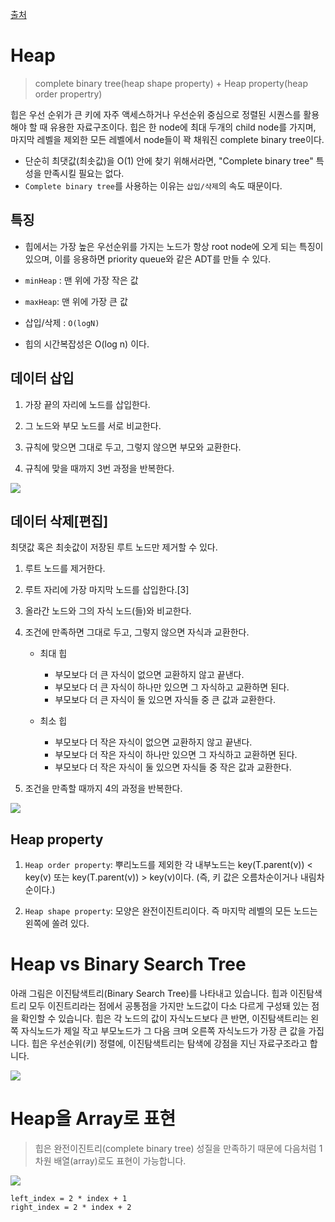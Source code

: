 [출처](https://ratsgo.github.io/data%20structure&algorithm/2017/09/27/heapsort/)

# Heap
> complete binary tree(heap shape property) + Heap property(heap order propertry)

힙은 우선 순위가 큰 키에 자주 액세스하거나 우선순위 중심으로 정렬된 시퀀스를 활용해야 할 때 유용한 자료구조이다.
힙은 한 node에 최대 두개의 child node를 가지며, 마지막 레벨을 제외한 모든 레벨에서 node들이 꽉 채워진 complete binary tree이다.

- 단순히 최댓값(최솟값)을 O(1) 안에 찾기 위해서라면, "Complete binary tree" 특성을 만족시킬 필요는 없다.
- `Complete binary tree`를 사용하는 이유는 `삽입/삭제`의 속도 때문이다.

## 특징 
- 힙에서는 가장 높은 우선순위를 가지는 노드가 항상 root node에 오게 되는 특징이 있으며, 이를 응용하면 priority queue와 같은 ADT를 만들 수 있다.
- `minHeap` : 맨 위에 가장 작은 값
- `maxHeap`: 맨 위에 가장 큰 값

- 삽입/삭제 : `O(logN)`

- 힙의 시간복잡성은 O(log n) 이다.

## 데이터 삽입
1. 가장 끝의 자리에 노드를 삽입한다.

2. 그 노드와 부모 노드를 서로 비교한다.

3. 규칙에 맞으면 그대로 두고, 그렇지 않으면 부모와 교환한다.

4. 규칙에 맞을 때까지 3번 과정을 반복한다.

![](http://www.cprogramming.com/tutorial/computersciencetheory/heapadd.jpg)

## 데이터 삭제[편집]
최댓값 혹은 최솟값이 저장된 루트 노드만 제거할 수 있다.

1. 루트 노드를 제거한다.

2. 루트 자리에 가장 마지막 노드를 삽입한다.[3]

3. 올라간 노드와 그의 자식 노드(들)와 비교한다.

4. 조건에 만족하면 그대로 두고, 그렇지 않으면 자식과 교환한다.

    - 최대 힙
        - 부모보다 더 큰 자식이 없으면 교환하지 않고 끝낸다.
        - 부모보다 더 큰 자식이 하나만 있으면 그 자식하고 교환하면 된다.
        - 부모보다 더 큰 자식이 둘 있으면 자식들 중 큰 값과 교환한다.

    - 최소 힙
        - 부모보다 더 작은 자식이 없으면 교환하지 않고 끝낸다.
        - 부모보다 더 작은 자식이 하나만 있으면 그 자식하고 교환하면 된다.
        - 부모보다 더 작은 자식이 둘 있으면 자식들 중 작은 값과 교환한다.

5. 조건을 만족할 때까지 4의 과정을 반복한다.

![](http://www.cprogramming.com/tutorial/computersciencetheory/heapremove.jpg)


## Heap property

1. `Heap order property`: 뿌리노드를 제외한 각 내부노드는 key(T.parent(v)) < key(v) 또는 key(T.parent(v)) > key(v)이다. (즉, 키 값은 오름차순이거나 내림차순이다.)

2. `Heap shape property`: 모양은 완전이진트리이다. 즉 마지막 레벨의 모든 노드는 왼쪽에 쏠려 있다.


# Heap vs Binary Search Tree

아래 그림은 이진탐색트리(Binary Search Tree)를 나타내고 있습니다. 
힙과 이진탐색트리 모두 이진트리라는 점에서 공통점을 가지만 노드값이 다소 다르게 구성돼 있는 점을 확인할 수 있습니다. 
힙은 각 노드의 값이 자식노드보다 큰 반면, 이진탐색트리는 왼쪽 자식노드가 제일 작고 부모노드가 그 다음 크며 오른쪽 자식노드가 가장 큰 값을 가집니다. 힙은 우선순위(키) 정렬에, 이진탐색트리는 탐색에 강점을 지닌 자료구조라고 합니다.

![](https://i.imgur.com/YmnDkvE.png)

# Heap을 Array로 표현

> 힙은 완전이진트리(complete binary tree) 성질을 만족하기 때문에 다음처럼 1차원 배열(array)로도 표현이 가능합니다.

![](https://i.imgur.com/3sUWVY2.png)

    left_index = 2 * index + 1
    right_index = 2 * index + 2
